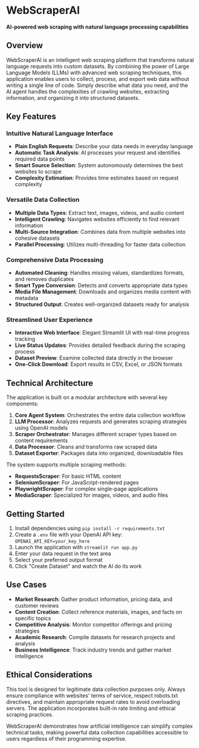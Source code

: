 # WebScraperAI

**AI-powered web scraping with natural language processing capabilities**

## Overview
WebScraperAI is an intelligent web scraping platform that transforms natural language requests into custom datasets. By combining the power of Large Language Models (LLMs) with advanced web scraping techniques, this application enables users to collect, process, and export web data without writing a single line of code. Simply describe what data you need, and the AI agent handles the complexities of crawling websites, extracting information, and organizing it into structured datasets.

## Key Features

### Intuitive Natural Language Interface
- **Plain English Requests**: Describe your data needs in everyday language
- **Automatic Task Analysis**: AI processes your request and identifies required data points
- **Smart Source Selection**: System autonomously determines the best websites to scrape
- **Complexity Estimation**: Provides time estimates based on request complexity

### Versatile Data Collection
- **Multiple Data Types**: Extract text, images, videos, and audio content
- **Intelligent Crawling**: Navigates websites efficiently to find relevant information
- **Multi-Source Integration**: Combines data from multiple websites into cohesive datasets
- **Parallel Processing**: Utilizes multi-threading for faster data collection

### Comprehensive Data Processing
- **Automated Cleaning**: Handles missing values, standardizes formats, and removes duplicates
- **Smart Type Conversion**: Detects and converts appropriate data types
- **Media File Management**: Downloads and organizes media content with metadata
- **Structured Output**: Creates well-organized datasets ready for analysis

### Streamlined User Experience
- **Interactive Web Interface**: Elegant Streamlit UI with real-time progress tracking
- **Live Status Updates**: Provides detailed feedback during the scraping process
- **Dataset Preview**: Examine collected data directly in the browser
- **One-Click Download**: Export results in CSV, Excel, or JSON formats

## Technical Architecture
The application is built on a modular architecture with several key components:

1. **Core Agent System**: Orchestrates the entire data collection workflow
2. **LLM Processor**: Analyzes requests and generates scraping strategies using OpenAI models
3. **Scraper Orchestrator**: Manages different scraper types based on content requirements
4. **Data Processor**: Cleans and transforms raw scraped data
5. **Dataset Exporter**: Packages data into organized, downloadable files

The system supports multiple scraping methods:
- **RequestsScraper**: For basic HTML content
- **SeleniumScraper**: For JavaScript-rendered pages
- **PlaywrightScraper**: For complex single-page applications
- **MediaScraper**: Specialized for images, videos, and audio files

## Getting Started
1. Install dependencies using `pip install -r requirements.txt`
2. Create a `.env` file with your OpenAI API key: `OPENAI_API_KEY=your_key_here`
3. Launch the application with `streamlit run app.py`
4. Enter your data request in the text area
5. Select your preferred output format
6. Click "Create Dataset" and watch the AI do its work

## Use Cases
- **Market Research**: Gather product information, pricing data, and customer reviews
- **Content Creation**: Collect reference materials, images, and facts on specific topics
- **Competitive Analysis**: Monitor competitor offerings and pricing strategies
- **Academic Research**: Compile datasets for research projects and analysis
- **Business Intelligence**: Track industry trends and gather market intelligence

## Ethical Considerations
This tool is designed for legitimate data collection purposes only. Always ensure compliance with websites' terms of service, respect robots.txt directives, and maintain appropriate request rates to avoid overloading servers. The application incorporates built-in rate limiting and ethical scraping practices.

WebScraperAI demonstrates how artificial intelligence can simplify complex technical tasks, making powerful data collection capabilities accessible to users regardless of their programming expertise.
